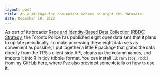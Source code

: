 ```yaml
---
layout: post
title: An R package for convenient access to eight TPS datasets
date: December 19, 2022
---
```


As part of its broader [Race and Identity-Based Data Collection (RBDC) Strategy](https://data.torontopolice.on.ca/pages/race-based-data), the Toronto Police has published eight open data sets that it plans to update periodically. To make accessing these eight data sets as convenient as possible, I put together a little R package that grabs the data directly from the TPS's client-side API, cleans up the column names, and imports it into R in tidy (tibble) format. You can install `library(tps.rbdc)` from my GitHub [here](https://github.com/alexlusco/tps.rbdc), where I've also provided some details on how to use it.